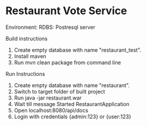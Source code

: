 # Restaurant Vote Service

Environment:
RDBS: Postresql server


Build instructions
1. Create empty database with name "restaurant_test".
2. Install maven
3. Run
    mvn clean package
  from command line

Run Instructions
  
1. Create empty database with name "restaurant".
2. Switch to target folder of built project
3. Run
	java -jar restaurant.war
4. Wait till message
		Started RestaurantApplication
5. Open localhost:8080/api/docs
6. Login with credentials {admin:123} or {user:123}